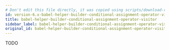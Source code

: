 ```yaml
---
# Don't edit this file directly, it was copied using scripts/download-readmes.js: 
id: version-6.x-babel-helper-builder-conditional-assignment-operator-visitor
title: babel-helper-builder-conditional-assignment-operator-visitor
sidebar_label: babel-helper-builder-conditional-assignment-operator-visitor
original_id: babel-helper-builder-conditional-assignment-operator-visitor
---
```


TODO


